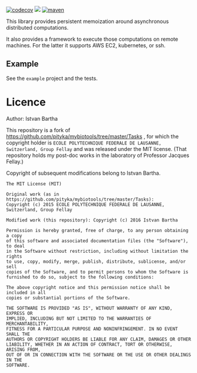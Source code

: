 [![codecov](https://codecov.io/gh/pityka/tasks/branch/master/graph/badge.svg)](https://codecov.io/gh/pityka/tasks)
![](https://github.com/pityka/tasks/workflows/CI/badge.svg)
[![maven](https://img.shields.io/maven-central/v/io.github.pityka/tasks-core_2.12.svg)](https://repo1.maven.org/maven2/io/github/pityka/tasks-core_2.12/)




This library provides persistent memoization around asynchronous distributed computations.

It also provides a framework to execute those computations on remote machines. For the latter it supports AWS EC2, kubernetes, or ssh.

## Example

See the `example` project and the tests.

# Licence

Author: Istvan Bartha

This repository is a fork of https://github.com/pityka/mybiotools/tree/master/Tasks , for which the copyright holder is `ECOLE POLYTECHNIQUE FEDERALE DE LAUSANNE, Switzerland, Group Fellay` and was released under the MIT license. (That repository holds my post-doc works in the laboratory of Professor Jacques Fellay.)

Copyright of subsequent modifications belong to Istvan Bartha.

```
The MIT License (MIT)

Original work (as in https://github.com/pityka/mybiotools/tree/master/Tasks):
Copyright (c) 2015 ECOLE POLYTECHNIQUE FEDERALE DE LAUSANNE, Switzerland, Group Fellay

Modified work (this repository): Copyright (c) 2016 Istvan Bartha

Permission is hereby granted, free of charge, to any person obtaining a copy
of this software and associated documentation files (the "Software"), to deal
in the Software without restriction, including without limitation the rights
to use, copy, modify, merge, publish, distribute, sublicense, and/or sell
copies of the Software, and to permit persons to whom the Software is
furnished to do so, subject to the following conditions:

The above copyright notice and this permission notice shall be included in all
copies or substantial portions of the Software.

THE SOFTWARE IS PROVIDED "AS IS", WITHOUT WARRANTY OF ANY KIND, EXPRESS OR
IMPLIED, INCLUDING BUT NOT LIMITED TO THE WARRANTIES OF MERCHANTABILITY,
FITNESS FOR A PARTICULAR PURPOSE AND NONINFRINGEMENT. IN NO EVENT SHALL THE
AUTHORS OR COPYRIGHT HOLDERS BE LIABLE FOR ANY CLAIM, DAMAGES OR OTHER
LIABILITY, WHETHER IN AN ACTION OF CONTRACT, TORT OR OTHERWISE, ARISING FROM,
OUT OF OR IN CONNECTION WITH THE SOFTWARE OR THE USE OR OTHER DEALINGS IN THE
SOFTWARE.
```
